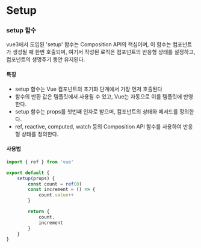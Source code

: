 # Setup


### setup 함수

vue3에서 도입된 'setup' 함수는 Composition API의 핵심이며, 이 함수는 컴포넌트가 생성될 때 한번 호출되며,
여기서 작성된 로직은 컴포넌트의 반응형 상태를 설정하고, 컴포넌트의 생명주기 동안 유지된다.

#### 특징
- setup 함수는 Vue 컴포넌트의 초기화 단계에서 가장 먼저 호출된다
- 함수의 반환 값은 템플릿에서 사용될 수 있고, Vue는 자동으로 이를 템플릿에 반영한다.
- setup 함수는 props를 첫번째 인자로 받으머, 컴포넌트의 상태와 메서드를 정의한다.
- ref, reactive, computed, watch 등의 Composition API 함수를 사용하여 반응형 상태를 정의한다.

#### 사용법
```javascript
import { ref } from 'vue'

export default {
    setup(props) {
        const count = ref(0)
        const increment = () => {
            count.value++
        }

        return {
            count,
            increment
        }
    }
}
```